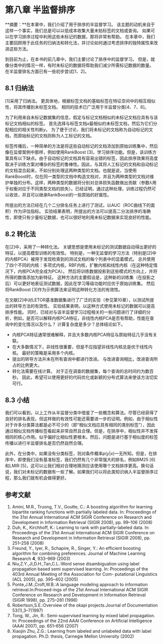 # 第八章 半监督排序

**摘要：**在本章中，我们介绍了用于排序的半监督学习。 该主题的动机来自于这样一个事实，我们总是可以以低成本收集大量未贴标签的文档或查询。 如果可以在学习排序过程中利用这些未标记的数据，那将非常有帮助。 在本章中，我们主要回顾用于此任务的归纳法和转化法，并讨论如何通过考虑排序的独特属性来改进这些方法。

到目前为止，在本书的前几章中，我们主要讨论了排序中的监督学习。 但是，就像分类中的情况一样，有时未标记的数据将帮助我们减少所需标记数据的数量。 在半监督排名方面已有一些初步尝试[1、2]。

## 8.1 归纳法

[1]采用了归纳法。 更具体地，根据标签文档的基础标签在特征空间中的相互相似性，将其传播到未标签文档。 相同的技术已广泛用于半监督分类[4、7、8]。

为了利用来自未标记数据集的信息，假定与标记文档相似的未标记文档应具有与该标记文档相似的标签。 首先选择与标签文档$x$最相似的未标签文档，然后为它们分配相应的相关性判断$y$。 为了便于讨论，我们将未标记的文档称为自动标记的文档，而原始标记的文档则称为人工标记的文档。

标签传播后，一种简单的方法是将这些自动标记的文档添加到原始训练集中，然后像在监督案例中那样，例如使用RankBoost [3]，学习排序功能。但是，该训练方案具有以下缺点。由于自动标记的文档具有容易出错的标签，因此排序效果将高度取决于训练方案对嘈杂的标签的鲁棒性。因此，与其将人工标记的文档和自动标记的文档混合起来，不如分别处理这两种类型的文档。也就是说，当使用RankBoost时，仅在同一类型的文档中构造文档对，并且为两种类型的文档对维护单独的分布。这样，两种类型的数据将分别对总体损失函数做出贡献（参数$λ$用于权衡对应于不同类型文档的损失）。已经证明，通过这种处理，训练过程仍然可以收敛，并且可以继承RankBoost的一些原始的好属性。

所提出的方法已经在几个二分排名任务上进行了测试，以AUC（ROC曲线下的面积）作为评估指标。 实验结果表明，所提出的方法可以提高二分法排序的准确性，即使只有少量标记数据，也可以很好地利用未标记数据来实现良好的性能。

## 8.2 转化法

在[2]中，采用了一种转化法。 关键思想是使用未标记的测试数据自动得出更好的特征，以提高模型训练的有效性。 特别是，一种无监督的学习方法（特别是[2]中的内核PCA）被用于发现检索到的测试文档的每个列表中的显着模式。 总共使用了四个不同的内核：多项式内核，RBF内核，扩散内核和线性内核（在这种特定情况下，内核PCA完全成为PCA）。 然后将训练数据投影到这些模式的方向上，并将所得的数值添加为新特征。 这种方法的主要假设是，这种新的训练集（在投影之后）可以更好地表征测试数据，因此在学习等级功能时应优于原始训练集。 然后将RankBoost [3]作为示例算法来证明这种转化方法的有效性。

在文献[2]中对LETOR基准数据集进行了广泛的实验（参见第10章），以测试所提出的转导方法的有效性。 实验结果表明，以这种方式使用未标记的数据可以提高排序性能。 同时，已经对与该半监督学习过程相关的一些问题进行了详细的分析，例如，是否可以解释内核PCA特征，非线性内核PCA是否有帮助，性能在查询中的变化情况以及什么？ 计算复杂度是多少？总体结论如下。

- 内核PCA特征通常很难解释，并且大多数内核PCA特征与原始特征几乎没有关联。
- 在大多数情况下，非线性很重要，但是不应指望非线性内核总是优于线性内核。 最好的策略是采用多个内核。
- 提出的转导方法并未在所有查询中都进行改进。 与改进查询相比，改进查询所占的比例更大。
- 转化法需要在线计算。 对于正在调查的数据集，每个查询的总时间约为数百秒。 因此，希望可以使用更好的代码优化或新颖的分布式算法来使该方法切实可行。

## 8.3 小结

我们可以看到，以上工作从半监督分类中借鉴了一些概念和算法。尽管已经获得了良好的排名表现，但这样做的有效性可能还需要进一步的证明。例如，由于相似性对于许多分类算法都是必不可少的（即“相似文档应具有相同的类别标签”），因此通过相似文档传播标签看起来非常自然且合理。但是，在排序中，相似性并不发挥相同的核心作用。似乎偏好比相似性更根本。然后，问题是进行基于相似度的标签传播以进行半监督排名是否仍然自然合理。

此外，在分类中，如果没有分类标签，则对条件概率$p(y | x)$一无所知。但是，在排序中，即使我们没有基准标签，我们仍然有几个非常强大的排名，例如BM25 [6]和LMIR [5]，这可以让我们相对合理地猜测应该使用哪个文档排序更高。换句话说，我们对未标记的数据有一些了解。如果我们可以将此类知识纳入半监督排序过程，那么我们就有机会做得更好。

## 参考文献

1. Amini, M.R., Truong, T.V., Goutte, C.: A boosting algorithm for learning bipartite ranking functions with partially labeled data. In: Proceedings of the 31st Annual International ACM SIGIR Conference on Research and Development in Information Retrieval (SIGIR 2008), pp. 99–106 (2008)
2. Duh, K., Kirchhoff, K.: Learning to rank with partially-labeled data. In: Proceedings of the 31st Annual International ACM SIGIR Conference on Research and Development in Information Retrieval (SIGIR 2008), pp. 251–258 (2008)
3. Freund, Y., Iyer, R., Schapire, R., Singer, Y.: An efficient boosting algorithm for combining preferences. Journal of Machine Learning Research **4**, 933–969 (2003)
4. Niu,Z.Y.,Ji,D.H.,Tan,C.L.:Word sense disambiguation using label propagation based semi supervised learning. In: Proceedings of the 403rd Annual Meeting of the Association for Com- putational Linguistics (ACL 2005), pp. 395–402 (2005)
5. Ponte,J.M.,Croft,W.B.:A language modeling approach to information retrieval.In:Proceed-ings of the 21st Annual International ACM SIGIR Conference on Research and Development in Information Retrieval (SIGIR 1998), pp. 275–281 (1998)
6. Robertson,S.E.:Overview of the okapi projects.Journal of Documentation 53(1),3–7(1997)
7. Tong, W., Jin, R.: Semi-supervised learning by mixed label propagation. In: Proceedings of the 22nd AAAI Conference on Artificial Intelligence (AAAI 2007), pp. 651–656 (2007)
8.  Xiaojin Zhu, Z.G.: Learning from labeled and unlabeled data with label propagation. Ph.D. thesis, Carnegie Mellon University (2002)

